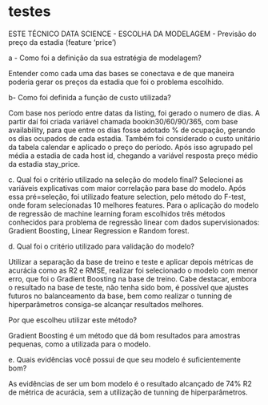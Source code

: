 # testes

ESTE TÉCNICO DATA SCIENCE - ESCOLHA DA MODELAGEM - Previsão do preço da estadia (feature ‘price’)

a - Como foi a definição da sua estratégia de modelagem?

Entender como cada uma das bases se conectava e de que maneira poderia gerar os preços da estadia que foi o problema escolhido.

b- Como foi definida a função de custo utilizada?

Com base nos período entre datas da listing, foi gerado o numero de dias. A partir daí foi criada variável chamada bookin30/60/90/365, com base availability, para que entre os dias fosse adotado % de ocupação, gerando os dias ocupados de cada estadia. 
Também foi considerado o custo unitário da tabela calendar e aplicado o preço do período. Após isso agrupado pel média a estadia de cada host id, chegando a variável resposta preço médio da estadia stay_price.

c. Qual foi o critério utilizado na seleção do modelo final?
Selecionei as variáveis explicativas com maior correlação para base do modelo. Após essa pré=seleção, foi utilizado feature selection, pelo método do F-test, onde foram selecionadas 10 melhores features.
Para o aplicação do modelo de regressão de machine learning foram escolhidos três métodos conhecidos para problema de regressão linear com dados supervisionados: Gradient Boosting, Linear Regression e Random forest. 


d. Qual foi o critério utilizado para validação do modelo?

Utilizar a separação da base de treino e teste e aplicar depois métricas de acurácia como as R2 e RMSE, realizar foi selecionado o modelo com menor erro, que foi o Gradient Boosting na base de treino. 
Cabe destacar, embora o resultado na base de teste, não tenha sido bom, é possível que ajustes futuros no balanceamento da base, bem como realizar o tunning de hiperparâmetros consiga-se alcançar resultados melhores.


Por que escolheu utilizar este método?

Gradient Boosting é um método que dá bom resultados para amostras pequenas, como a utilizada para o modelo.

e. Quais evidências você possui de que seu modelo é
suficientemente bom?

As evidências de ser um bom modelo é o resultado alcançado de 74% R2 de métrica de acurácia, sem a utilização de tunning de hiperparâmetros. 

